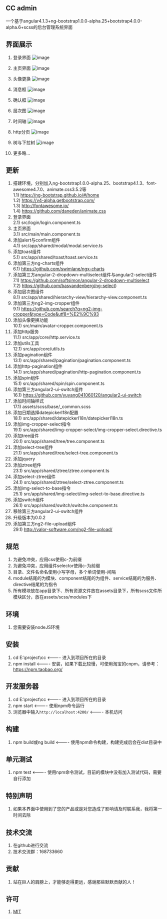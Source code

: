 ## CC admin 
 一个基于angular4.1.3+ng-bootstrap1.0.0-alpha.25+bootstrap4.0.0-alpha.6+scss的后台管理系统界面


## 界面展示
1. 登录界面
![image](https://github.com/332557712/cc/blob/master/src/assets/img/cc/cc-1.png)

2. 主页界面
![image](https://github.com/332557712/cc/blob/master/src/assets/img/cc/cc-2.png)

3. 头像更换
![image](https://github.com/332557712/cc/blob/master/src/assets/img/cc/cc-3.png)

4. 消息框
![image](https://github.com/332557712/cc/blob/master/src/assets/img/cc/cc-4.png)

5. 确认框
![image](https://github.com/332557712/cc/blob/master/src/assets/img/cc/cc-5.png)

6. 层次图
![image](https://github.com/332557712/cc/blob/master/src/assets/img/cc/cc-6.png)

7. 时间轴
![image](https://github.com/332557712/cc/blob/master/src/assets/img/cc/cc-7.png)

8. http分页
![image](https://github.com/332557712/cc/blob/master/src/assets/img/cc/cc-8.png)

9. 树与下拉树
![image](https://github.com/332557712/cc/blob/master/src/assets/img/cc/cc-9.png)

10. 更多略...


## 更新
1. 搭建环境，分别加入ng-bootstrap1.0.0-alpha.25、bootstrap4.1.3、font-awesome4.7.0、animate.css3.5.2等<br/>
   1.1) https://ng-bootstrap.github.io/#/home<br/>
   1.2) https://v4-alpha.getbootstrap.com/<br/>
   1.3) http://fontawesome.io/<br/>
   1.4) https://github.com/daneden/animate.css
2. 登录界面<br/>
   2.1) src/login/login.component.ts
3. 主页界面<br/>
   3.1) src/main/main.component.ts
4. 添加alert与confirm组件<br/>
   4.1) src/app/shared/modal/modal.service.ts
5. 添加toast组件<br/>
   5.1) src/app/shared/toast/toast.service.ts
6. 添加第三方ng-charts组件<br/>
   6.1) https://github.com/swimlane/ngx-charts
7. 添加第三方angular-2-dropdown-multiselect组件与angular2-select组件<br/>
   7.1) https://github.com/softsimon/angular-2-dropdown-multiselect<br/>
   7.2) https://github.com/basvandenberg/ng-select) 
8. 添加层次图组件<br/>
   8.1) src/app/shared/hierarchy-view/hierarchy-view.component.ts
9. 添加第三方ng2-img-cropper组件<br/>
   9.1) https://github.com/search?q=ng2-img-cropper&type=Code&utf8=%E2%9C%93
10. 添加头像更换功能<br/>
   10.1) src/main/avatar-cropper.component.ts
11. 添加http服务<br/>
   11.1) src/app/core/http.service.ts
12. 添加utils工具<br/>
   12.1) src/app/core/utils.ts
13. 添加pagination组件<br/>
   13.1) src/app/shared/pagination/pagination.component.ts
14. 添加http-pagination组件<br/>
   14.1) src/app/shared/pagination/http-pagination.component.ts
15. 添加spin组件<br/>
   15.1) src/app/shared/spin/spin.component.ts
16. 添加第三方angular2-ui-switch组件<br/>
   16.1) https://github.com/yuyang041060120/angular2-ui-switch
17. 添加时间轴样式<br/>
   17.1) assets/scss/base/_common.scss
18. 添加日期选择datepickerI18n配置<br/>
   18.1) src/app/shared/datepickerI18n/datepickerI18n.ts
19. 添加img-cropper-select指令<br/>
   19.1) src/app/shared/img-cropper-select/img-cropper-select.directive.ts
20. 添加tree组件<br/>
   20.1) src/app/shared/tree/tree.component.ts
21. 添加select-tree组件<br/>
   21.1) src/app/shared/tree/select-tree.component.ts
22. 添加jquery
23. 添加ztree组件<br/>
   23.1) src/app/shared/ztree/ztree.component.ts
24. 添加select-ztree组件<br/>
   24.1) src/app/shared/ztree/select-ztree.component.ts
25. 添加img-select-to-base指令<br/>
   25.1) src/app/shared/img-select/img-select-to-base.directive.ts
26. 添加switch组件<br/>
   26.1) src/app/shared/switch/switche.component.ts
27. 移除第三方angular2-ui-switch组件<br/>
28. 升级版本为0.0.2<br/>
29. 添加第三方ng2-file-upload组件<br/>
   29.1) http://valor-software.com/ng2-file-upload/





## 规范
1. 为避免冲突，应用css使用c-为前缀
2. 为避免冲突，应用组件selector使用c-为前缀
3. 目录、文件名命名使用小写字母，多个单词使用-间隔
4. module结尾的为模块、component结尾的为组件、service结尾的为服务、directive结尾的为指令     
5. 所有模块放在app目录下、所有资源文件放在assets目录下，所有scss文件所模块区分，放在assets/scss/modules下


## 环境
1. 您需要安装nodeJS环境


## 安装
1. cd E:\project\cc                            <---- 进入到项目所在的目录
2. npm install                                 <---- 安装，如果下载比较慢，可使用淘宝的cnpm，请参考：https://npm.taobao.org/


## 开发服务器
1. cd E:\project\cc                            <---- 进入到项目所在的目录
2. npm start                                   <---- 使用npm命令运行
3. 浏览器中输入`http://localhost:4200/`        <---- 本机访问


## 构建
1. npm build或ng build                         <---- 使用npm命令构建，构建完成后会在dist目录中


## 单元测试
1. npm test                                    <---- 使用npm命令测试，目前的模块中没有加入测试代码，需要自行添加 


## 特别声明
1. 如果本界面中使用到了您的产品或是对您造成了影响请及时联系我，我将第一时间去除


## 技术交流
1. 在github进行交流
3. 技术交流群：168733660


## 贡献
1. 站在巨人的肩膀上，才能够走得更远，感谢那些默默贡献的人！


## 许可
1. [MIT](/LICENSE)